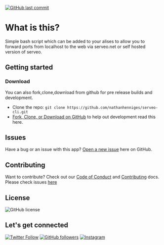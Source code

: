<!-- ![GitHub release](https://img.shields.io/github/release/nathanhenniges/serveo-cli-mrdemonwolf-me.svg?style=for-the-badge) -->
[![GitHub last commit](https://img.shields.io/github/last-commit/nathanhenniges/serveo-cli.svg?logo=git&style=for-the-badge)](https://github.com/nathanhenniges/serveo-cli)
# What is this?
Simple bash script which can be added to your alises to allow you to forward ports from localhost to the web via serveo.net or self hosted version of serveo.

## Getting started

### Download
<!-- <!-- You can now download the release [here](/releases/latest) -->

You can also fork,clone,download from github for pre release builds and development.
* Clone the repo: `git clone https://github.com/nathanhenniges/serveo-cli.git`
* [Fork, Clone, or Download on GitHub](/)
 to help out development read this here.

<!-- Add other helps in the code base here -->

## Issues
Have a bug or an issue with this app? [Open a new issue](https://github.com/nathanhenniges/serveo-cli/issues) here on GitHub.

## Contributing
Want to contribute? Check out our [Code of Conduct]() and [Contributing]() docs. Please check issues [here](https://github.com/nathanhenniges/serveo-cli/issues)

## License
![GitHub license](https://img.shields.io/github/license/nathanhenniges/serveo-cli.svg?style=for-the-badge&logo=github)

## Let's get connected
[![Twitter Follow](https://img.shields.io/twitter/follow/MrDemonWolf.svg?style=for-the-badge&logo=twitter)](https://twitter.com/MrDemonWolf)
[![GitHub followers](https://img.shields.io/github/followers/nathanhenniges.svg?label=Follow&style=for-the-badge&logo=github)](https://github.com/nathanhenniges/)
[![Instagram](https://img.shields.io/static/v1.svg?label=follow&message=@MrDemonWolf&color=grey&logo=instagram&style=for-the-badge&logoColor=white&colorA=critical)](https://www.instagram.com/MrDemonWolf/)
